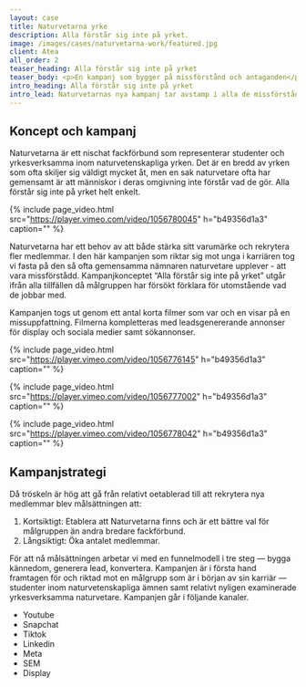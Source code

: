 ```yaml
---
layout: case
title: Naturvetarna yrke
description: Alla förstår sig inte på yrket. 
image: /images/cases/naturvetarna-work/featured.jpg
client: Atea
all_order: 2
teaser_heading: Alla förstår sig inte på yrket
teaser_body: <p>En kampanj som bygger på missförstånd och antaganden</p>
intro_heading: Alla förstår sig inte på yrket
intro_lead: Naturvetarnas nya kampanj tar avstamp i alla de missförstånd som naturvetare möts av i sin yrkesvardag. Vad äter egentligen en dietist? Finns svarta hål? Och kan biologer precis allt om småkryp? Som ni förstår, förstår sig inte alla på yrket.
---
```


## Koncept och kampanj

Naturvetarna är ett nischat fackförbund som representerar studenter och yrkesverksamma inom naturvetenskapliga yrken. Det är en bredd av yrken som ofta skiljer sig väldigt mycket åt, men en sak naturvetare ofta har gemensamt är att människor i deras omgivning inte förstår vad de gör. Alla förstår sig inte på yrket helt enkelt.

{%
  include page_video.html
  src="https://player.vimeo.com/video/1056780045"
  h="b49356d1a3"
  caption=""
%}

Naturvetarna har ett behov av att både stärka sitt varumärke och rekrytera fler medlemmar. I den här kampanjen som riktar sig mot unga i karriären tog vi fasta på den så ofta gemensamma nämnaren naturvetare upplever - att vara missförstådd. Kampanjkonceptet “Alla förstår sig inte på yrket” utgår ifrån alla tillfällen då målgruppen har försökt förklara för utomstående vad de jobbar med. 

Kampanjen togs ut genom ett antal korta filmer som var och en visar på en missuppfattning. Filmerna kompletteras med leadsgenererande annonser för display och sociala medier samt sökannonser. 

{%
  include page_video.html
  src="https://player.vimeo.com/video/1056776145"
  h="b49356d1a3"
  caption=""
%}

{%
  include page_video.html
  src="https://player.vimeo.com/video/1056777002"
  h="b49356d1a3"
  caption=""
%}

{%
  include page_video.html
  src="https://player.vimeo.com/video/1056778042"
  h="b49356d1a3"
  caption=""
%}


## Kampanjstrategi
Då tröskeln är hög att gå från relativt oetablerad till att rekrytera nya medlemmar blev målsättningen att:

1. Kortsiktigt: Etablera att Naturvetarna finns och är ett bättre val för målgruppen än andra bredare fackförbund.
2. Långsiktigt: Öka antalet medlemmar.

För att nå målsättningen arbetar vi med en funnelmodell i tre steg — bygga kännedom, generera lead, konvertera. 
Kampanjen är i första hand framtagen för och riktad mot en målgrupp som är i början av sin karriär — studenter inom naturvetenskapliga ämnen samt relativt nyligen examinerade yrkesverksamma naturvetare. Kampanjen går i följande kanaler.

- Youtube
- Snapchat
- Tiktok
- Linkedin
- Meta
- SEM
- Display



